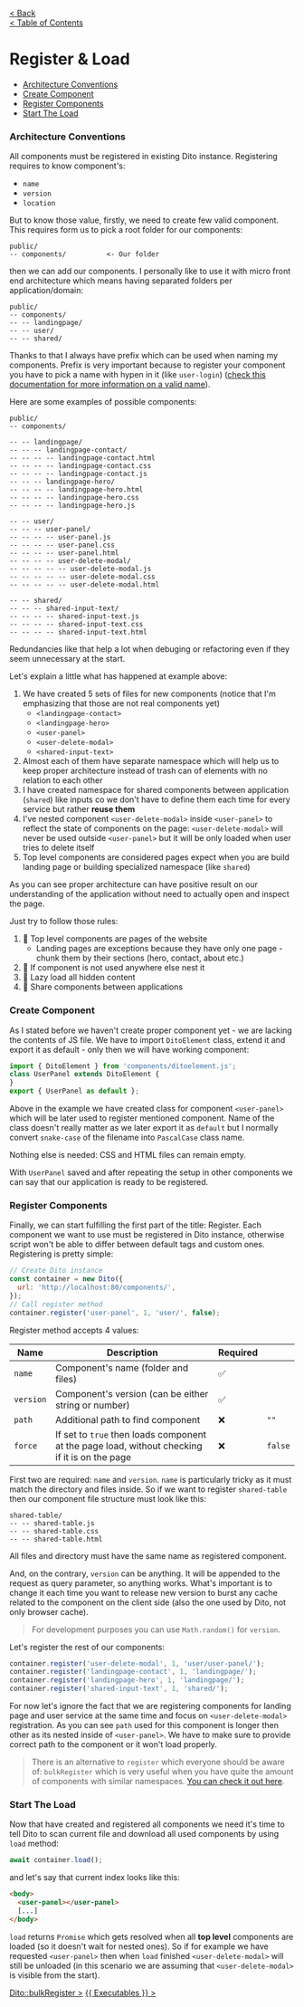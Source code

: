 [< Back](SETTINGS.md)      
[< Table of Contents](../README.md#advanced-stuff)

# Register & Load
- [Architecture Conventions](#architecture)
- [Create Component](#create-component)
- [Register Components](#register-components)
- [Start The Load](#start-loading-components)

### Architecture Conventions
All components must be registered in existing Dito instance. Registering requires to know component's:
- `name`
- `version`
- `location`

But to know those value, firstly, we need to create few valid component. 
This requires form us to pick a root folder for our components:
```
public/
-- components/          <- Our folder
```
then we can add our components. I personally like to use it with micro front end architecture 
which means having separated folders per application/domain:
```
public/
-- components/          
-- -- landingpage/
-- -- user/
-- -- shared/
```
Thanks to that I always have prefix which can be used when naming my components. 
Prefix is very important because to register your component you have to pick a name with hypen in it (like `user-login`) 
([check this documentation for more information on a valid name](https://html.spec.whatwg.org/multipage/custom-elements.html#valid-custom-element-name)).

Here are some examples of possible components:
```
public/
-- components/

-- -- landingpage/
-- -- -- landingpage-contact/
-- -- -- -- landingpage-contact.html
-- -- -- -- landingpage-contact.css
-- -- -- -- landingpage-contact.js
-- -- -- landingpage-hero/
-- -- -- -- landingpage-hero.html
-- -- -- -- landingpage-hero.css
-- -- -- -- landingpage-hero.js

-- -- user/
-- -- -- user-panel/
-- -- -- -- user-panel.js
-- -- -- -- user-panel.css
-- -- -- -- user-panel.html
-- -- -- -- user-delete-modal/
-- -- -- -- -- user-delete-modal.js
-- -- -- -- -- user-delete-modal.css
-- -- -- -- -- user-delete-modal.html

-- -- shared/
-- -- -- shared-input-text/
-- -- -- -- shared-input-text.js
-- -- -- -- shared-input-text.css
-- -- -- -- shared-input-text.html

```
Redundancies like that help a lot when debuging or refactoring even if they seem unnecessary at the start. 

Let's explain a little what has happened at example above:
1. We have created 5 sets of files for new components (notice that I'm emphasizing that those are not real components yet)
    - `<landingpage-contact>`
    - `<landingpage-hero>`
    - `<user-panel>`
    - `<user-delete-modal>`
    - `<shared-input-text>`
2. Almost each of them have separate namespace which will help us to keep proper architecture instead of trash can of elements with no relation to each other
3. I have created namespace for shared components between application (`shared`) like inputs co we don't have to define them each time for every service but rather **reuse them**
4. I've nested component `<user-delete-modal>` inside `<user-panel>` to reflect the state of components on the page:
   `<user-delete-modal>` will never be used outside `<user-panel>` but it will be only loaded when user tries to delete itself
5. Top level components are considered pages expect when you are build landing page or building specialized namespace (like `shared`)

As you can see proper architecture can have positive result on our understanding of the application without need to actually open and inspect the page.

Just try to follow those rules:
1. 📌 Top level components are pages of the website
   - Landing pages are exceptions because they have only one page - chunk them by their sections (hero, contact, about etc.)
2. 📌 If component is not used anywhere else nest it 
3. 📌 Lazy load all hidden content
3. 📌 Share components between applications


### Create Component
As I stated before we haven't create proper component yet - we are lacking the contents of JS file.
We have to import `DitoElement` class, extend it and export it as default - only then we will have working component:
```js
import { DitoElement } from 'components/ditoelement.js';
class UserPanel extends DitoElement {
}
export { UserPanel as default };
```
Above in the example we have created class for component `<user-panel>` which will be later used to register mentioned component.
Name of the class doesn't really matter as we later export it as `default` but I normally convert `snake-case` of the filename 
into `PascalCase` class name.

Nothing else is needed: CSS and HTML files can remain empty.

With `UserPanel` saved and after repeating the setup in other components we can say that our application is ready to be registered.

### Register Components

Finally, we can start fulfilling the first part of the title: Register. Each component we want to use must be registered 
in Dito instance, otherwise script won't be able to differ between default tags and custom ones. Registering is pretty simple:
```js
// Create Dito instance
const container = new Dito({
  url: 'http://localhost:80/components/',
});
// Call register method
container.register('user-panel', 1, 'user/', false);
```
Register method accepts 4 values:

| Name      | Description                                                                                   | Required |         |
|-----------|-----------------------------------------------------------------------------------------------|----------|---------|
| `name`    | Component's name (folder and files)                                                           | ✅        |         |
| `version` | Component's version (can be either string or number)                                          | ✅        |         |
| `path`    | Additional path to find component                                                             | ❌        | `""`    |
| `force`   | If set to `true` then loads component at the page load, without checking if it is on the page | ❌        | `false` |
First two are required: `name` and `version`. `name` is particularly tricky as it must match the directory and files inside.
So if we want to register `shared-table` then our component file structure must look like this:
```
shared-table/
-- -- shared-table.js
-- -- shared-table.css
-- -- shared-table.html
```
All files and directory must have the same name as registered component.

And, on the contrary, `version` can be anything. It will be appended to the request as query parameter, so anything works. 
What's important is to change it each time you want to release new version to burst any cache related to the component 
on the client side (also the one used by Dito, not only browser cache).

> For development purposes you can use `Math.random()` for `version`.

Let's register the rest of our components:
```js
container.register('user-delete-modal', 1, 'user/user-panel/');
container.register('landingpage-contact', 1, 'landingpage/');
container.register('landingpage-hero', 1, 'landingpage/');
container.register('shared-input-text', 1, 'shared/');
```
For now let's ignore the fact that we are registering components for landing page and user service at the same time 
and focus on  `<user-delete-modal>` registration. As you can see `path` used for this component is longer then 
other as its  nested inside of `<user-panel>`. We have to make sure to provide correct path to the component or it 
won't load properly.

> There is an alternative to `register` which everyone should be aware of: `bulkRegister` which is very useful when 
> you have quite the amount of components with similar namespaces. [You can check it out here]().

### Start The Load

Now that have created and registered all components we need it's time to tell Dito to scan current file and download all used 
components by using `load` method:
```js
await container.load();
```
and let's say that current index looks like this:
```html
<body>
  <user-panel></user-panel>
  [...]
</body>
```

`load` returns `Promise` which gets resolved when all **top level** components are loaded (so it doesn't wait for nested ones).
So if for example we have requested `<user-panel>` then when `load` finished `<user-delete-modal>` will
still be unloaded (in this scenario we are assuming that `<user-delete-modal>` is visible from the start).

[Dito::bulkRegister >](REGISTER&LOAD/BULKREGISTER.md)
[{{ Executables }} >](EXECUTABLES.md)
